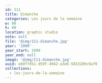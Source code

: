 ```yaml
---
id: 111
title: Dimanche
categories: Les jours de la semaine
w: 80
h: 80
location: graphic studio
note: null
file: '@img/111-dimanche.jpg'
year: '1999'
year_start: 1999
year_end: null
image: '@img/111-dimanche.jpg'
uuid: e8df7d51-d59f-4942-a3e6-5833209c9af0
collections:
  - les-jours-de-la-semaine
---
```


